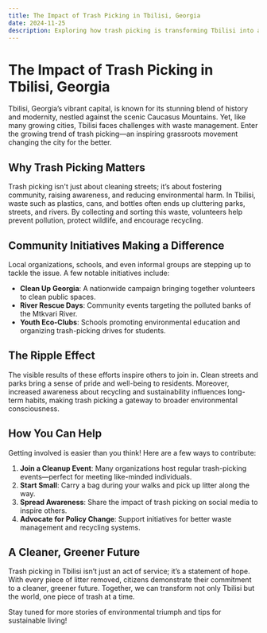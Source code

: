 ```yaml
---
title: The Impact of Trash Picking in Tbilisi, Georgia  
date: 2024-11-25  
description: Exploring how trash picking is transforming Tbilisi into a cleaner and greener city.  
---
```


# The Impact of Trash Picking in Tbilisi, Georgia  

Tbilisi, Georgia’s vibrant capital, is known for its stunning blend of history and modernity, nestled against the scenic Caucasus Mountains. Yet, like many growing cities, Tbilisi faces challenges with waste management. Enter the growing trend of trash picking—an inspiring grassroots movement changing the city for the better.  

## Why Trash Picking Matters  

Trash picking isn't just about cleaning streets; it’s about fostering community, raising awareness, and reducing environmental harm. In Tbilisi, waste such as plastics, cans, and bottles often ends up cluttering parks, streets, and rivers. By collecting and sorting this waste, volunteers help prevent pollution, protect wildlife, and encourage recycling.  

## Community Initiatives Making a Difference  

Local organizations, schools, and even informal groups are stepping up to tackle the issue. A few notable initiatives include:  

- **Clean Up Georgia**: A nationwide campaign bringing together volunteers to clean public spaces.  
- **River Rescue Days**: Community events targeting the polluted banks of the Mtkvari River.  
- **Youth Eco-Clubs**: Schools promoting environmental education and organizing trash-picking drives for students.  

## The Ripple Effect  

The visible results of these efforts inspire others to join in. Clean streets and parks bring a sense of pride and well-being to residents. Moreover, increased awareness about recycling and sustainability influences long-term habits, making trash picking a gateway to broader environmental consciousness.  

## How You Can Help  

Getting involved is easier than you think! Here are a few ways to contribute:  

1. **Join a Cleanup Event**: Many organizations host regular trash-picking events—perfect for meeting like-minded individuals.  
2. **Start Small**: Carry a bag during your walks and pick up litter along the way.  
3. **Spread Awareness**: Share the impact of trash picking on social media to inspire others.  
4. **Advocate for Policy Change**: Support initiatives for better waste management and recycling systems.  

## A Cleaner, Greener Future  

Trash picking in Tbilisi isn’t just an act of service; it’s a statement of hope. With every piece of litter removed, citizens demonstrate their commitment to a cleaner, greener future. Together, we can transform not only Tbilisi but the world, one piece of trash at a time.  

Stay tuned for more stories of environmental triumph and tips for sustainable living!  

